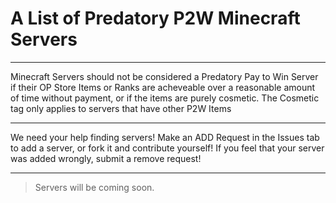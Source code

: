# A List of Predatory P2W Minecraft Servers
***
Minecraft Servers should not be considered a Predatory Pay to Win Server if their OP Store Items or Ranks are acheveable over a reasonable amount of time without payment, or if the items are purely cosmetic. The Cosmetic tag only applies to servers that have other P2W Items
***
We need your help finding servers! Make an ADD Request in the Issues tab to add a server, or fork it and contribute yourself! 
If you feel that your server was added wrongly, submit a remove request!
***

> Servers will be coming soon.
